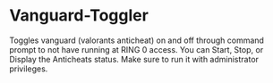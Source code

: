 # Vanguard-Toggler
Toggles vanguard (valorants anticheat) on and off through command prompt to not have running at RING 0 access. You can Start, Stop, or Display the Anticheats status. Make sure to run it with administrator privileges. 
